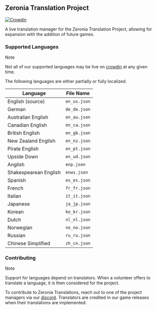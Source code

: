 ## Zeronia Translation Project

[![Crowdin](https://badges.crowdin.net/zeronia/localized.svg)](https://crowdin.com/project/zeronia)

A live translation manager for the Zeronia Translation Project, allowing for expansion with the addition of future games.

### Supported Languages

> [!NOTE]
> Not all of our supported languages may be live on [crowdin](https://crowdin.com/project/zeronia) at any given time.

The following languages are either partially or fully localized.

| Language | File Name |
| -------- | --------- |
| English (source) | `en_us.json` |
| German | `de_de.json` |
| Australian English | `en_au.json` |
| Canadian English | `en_ca.json` |
| British English | `en_gb.json` |
| New Zealand English | `en_nz.json` |
| Pirate English | `en_pt.json` |
| Upside Down | `en_ud.json` |
| Anglish | `enp.json` |
| Shakespearean English | `enws.json` |
| Spanish | `es_es.json` |
| French | `fr_fr.json` |
| Italian | `it_it.json` |
| Japanese | `ja_jp.json` |
| Korean | `ko_kr.json` |
| Dutch | `nl_nl.json` |
| Norwegian | `no_no.json` |
| Russian | `ru_ru.json` |
| Chinese Simplified | `zh_cn.json` |

### Contributing

> [!NOTE]
> Support for languages depend on translators. When a volunteer offers to translate a language, it is then considered for the project.

To contribute to Zeronia Translations, reach out to one of the project managers via our [discord](https://discord.gg/X9bZgw7). Translators are credited in our game releases when their translations are implemented.